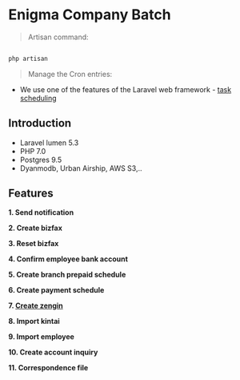 # Enigma Company Batch

> Artisan command:

```php

php artisan
```
> Manage the Cron entries:

- We use one of the features of the Laravel web framework - [task scheduling](https://laravel.com/docs/5.3/scheduling)

## Introduction

- Laravel lumen 5.3
- PHP 7.0
- Postgres 9.5
- Dyanmodb, Urban Airship, AWS S3,..

## Features

**1. Send notification**

**2. Create bizfax**

**3. Reset bizfax**

**4. Confirm employee bank account**

**5. Create branch prepaid schedule**

**6. Create payment schedule**

**7. [Create zengin](#create-zengin)**

**8. Import kintai**

**9. Import employee**

**10. Create account inquiry**

**11. Correspondence file**
